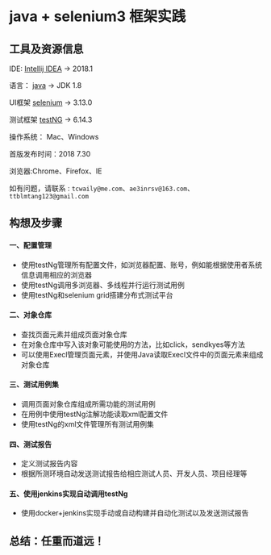 # java + selenium3 框架实践

## 工具及资源信息
IDE: [Intellij IDEA](https://www.jetbrains.com/idea/) -> 2018.1

语言： [java](http://www.oracle.com/technetwork/java/javase/downloads/jdk8-downloads-2133151.html) -> JDK 1.8

UI框架 [selenium](https://www.seleniumhq.org/download/) -> 3.13.0

测试框架 [testNG](https://www.yiibai.com/testng/) -> 6.14.3

操作系统： Mac、Windows

首版发布时间：2018 7.30

浏览器:Chrome、Firefox、IE

如有问题，请联系 : `tcwaily@me.com`、`ae3inrsv@163.com`、`ttblmtang123@gmail.com`


## 构想及步骤
#### 一、配置管理
* 使用testNg管理所有配置文件，如浏览器配置、账号，例如能根据使用者系统信息调用相应的浏览器
* 使用testNg调用多浏览器、多线程并行运行测试用例
* 使用testNg和selenium grid搭建分布式测试平台

#### 二、对象仓库
* 查找页面元素并组成页面对象仓库
* 在对象仓库中写入该对象可能使用的方法，比如click，sendkyes等方法
* 可以使用Execl管理页面元素，并使用Java读取Execl文件中的页面元素来组成对象仓库

#### 三、测试用例集
* 调用页面对象仓库组成所需功能的测试用例
* 在用例中使用testNg注解功能读取xml配置文件
* 使用testNg的xml文件管理所有测试用例集

#### 四、测试报告
* 定义测试报告内容
* 根据所测环境自动发送测试报告给相应测试人员、开发人员、项目经理等

#### 五、使用jenkins实现自动调用testNg
* 使用docker+jenkins实现手动或自动构建并自动化测试以及发送测试报告

## 总结：任重而道远！

